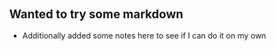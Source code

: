 ## Wanted to try some markdown

* Additionally added some notes here to see if I can do it on my own 
